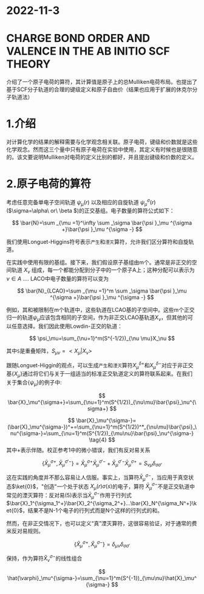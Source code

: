 # 2022-11-3
# CHARGE BOND ORDER AND VALENCE IN THE AB INITIO SCF THEORY

介绍了一个原子电荷的算符，其计算值是原子上的总Mulliken电荷布局。也提出了基于SCF分子轨道的合理的键级定义和原子自由价（结果也应用于扩展的休克尔分子轨道法）

# 1.介绍
对计算化学的结果的解释需要与化学观念相关联。原子电荷，键级和价数就是这些化学观念。然而这三个量中只有原子电荷在实验中使用，其定义有时候也是很随意的。该文要说明Mulliken对电荷的定义比别的都好，并且提出键级和价数的定义。

# 2.原子电荷的算符
考虑任意完备单电子空间轨道 $\psi _\mu(r)$ 以及相应的自旋轨道 $\psi _\mu^\sigma (r)$ ($\sigma=\alpha\  or\  \beta $)的正交基组。电子数量的算符公式如下：

$$
\bar{N}=\sum _{\mu =1}^\infty \sum _\sigma \bar{\psi }_\mu ^{\sigma +}\bar{\psi }_\mu ^{\sigma -}
$$

我们使用Longuet-Higgins符号表示`产生`和`湮灭`算符，允许我们区分算符和自旋轨道。

在实践中使用有限的基组。接下来，我们假设原子基组由m个。通常是非正交的空间轨道 $X_\nu$ 组成，每一个都能分配到分子中的一个原子A上；这种分配可以表示为 $\nu \in A$ .... LACO中电子数量的算符可以变为

$$
\bar{N}_{LCAO}=\sum _{\mu =1}^m \sum _\sigma \bar{\psi }_\mu ^{\sigma +}\bar{\psi }_\mu ^{\sigma -}
$$

例如，其和被限制在m个轨道中，这些轨道在LCAO基的子空间中。这些m个正交归一的轨道$\psi_\mu$应该包含相同的子空间，作为非正交LCAO基轨道$X_\nu$，但其他的可以任意选择。我们因此使用Lowdin-正交的轨道：

$$
\psi_\mu=\sum_{\nu=1}^m(S^{-1/2})_{\nu \mu}X_\nu
$$

其中`S`是重叠矩阵，$S_{\mu \nu}=<X_\mu|X_\nu>$

跟随Longuet-Higgin的观点，可以生成`产生`和`湮灭`算符$X_\mu^{\delta+}$和$X_\mu^{\delta-}$对应于非正交基$\{X_\mu\}$通过将它们与关于一组适当的标准正交轨道定义的算符联系起来。在我们关于集合$\{\psi_\mu\}$的例子中:

$$
\bar{X}_\mu^{\sigma+}=\sum_{\nu=1}^m(S^{1/2})_{\nu\mu}\bar{\psi}_\nu^{\sigma+}
$$

$$
\bar{X}_\mu^{\sigma-}=(\bar{X}_\mu^{\sigma-})^+=\sum_{\nu=1}^m(S^{1/2})^*_{\nu\mu}\bar{\psi}_\nu^{\sigma-}=\sum_{\nu=1}^m(S^{1/2})_{\mu\nu}\bar{\psi}_\nu^{\sigma-} \tag{4}
$$
其中$+$表示伴随。校正参考1中的微小错误，我们有反对易关系

$$
\{\bar{X}_\mu^{\sigma+},\bar{X}_\mu^{\sigma'-}\}=\bar{X}_\mu^{\sigma+}\bar{X}_\mu^{\sigma'-}+\bar{X}_\mu^{\sigma'-}\bar{X}_\mu^{\sigma+}=S_{\nu\mu}\delta_{\sigma\sigma'} \tag{5}
$$

这在实践的角度并不那么容易让人信服。事实上，当算符$\bar{X}_\mu^{\sigma-}$，当应用于真空状态$\ket{0}$，"创造"一个处于状态 $X_\mu(r)\sigma(s)$的电子，算符 $\bar{X}_\mu^{\sigma-}$不是正交轨道中常见的湮灭算符：反对易(5)表示当$\bar{X}_\mu^{\sigma-}$作用于行列式$\bar{X}_1^{\sigma_1^+}\bar{X}_2^{\sigma_2^+}...\bar{X}_N^{\sigma_N^+}\ket{0}$，结果不是N-1个电子的行列式而是N个这样的行列式的和。

然而，在非正交情况下，也可以定义“真”湮灭算符，这很容易验证，对于通常的费米反对易规则。

$$
\{\hat{X}_\mu^{\sigma+},\hat{X}_\mu^{\sigma-}\}=\delta_{\mu\nu}\delta_{\sigma \sigma'} \tag{6}
$$

保持，作为算符$\hat{X}_\nu^{\sigma-}$的线性组合

$$
\hat{\varphi}_\mu^{\sigma-}=\sum_{\nu=1}^m(S^{-1})_{\mu\nu}\hat{X}_\mu^{\sigma-}
$$